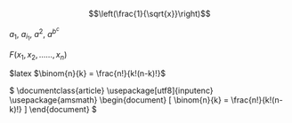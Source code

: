 $$\left(\frac{1}{\sqrt{x}}\right)$$

$a_{1},\ a_{i_{1}},\ a^{2},\ a^{b^{c}}$


$F(x_{1}, x_{2}, \dots \dots, x_{n})$



$latex
$\binom{n}{k} = \frac{n!}{k!(n-k)!}$

$
	\documentclass{article}
	\usepackage[utf8]{inputenc}
	\usepackage{amsmath}
	\begin{document}
	\[
	    \binom{n}{k} = \frac{n!}{k!(n-k)!}
	\]
\end{document}
$